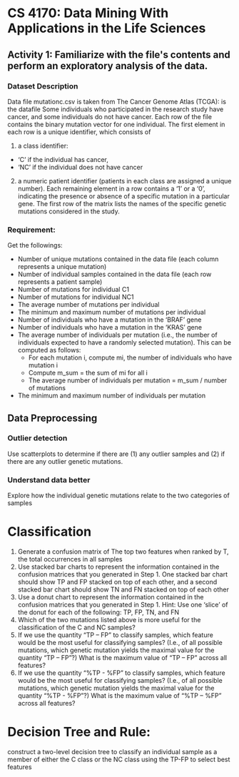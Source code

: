 # CS 4170: Data Mining With Applications in the Life Sciences
## Activity 1: Familiarize with the file's contents and perform an exploratory analysis of the data.

### Dataset Description
Data file mutationc.csv is taken from The Cancer Genome Atlas (TCGA): is the datafile
Some individuals who participated in the research study have cancer, and some individuals do not have cancer. Each row of the file contains the binary mutation vector for one individual. The first element in each row is a unique identifier, which consists of 
1.	a class identifier: 
- ‘C’ if the individual has cancer, 
- ‘NC’ if the individual does not have cancer 
2.	a numeric patient identifier (patients in each class are assigned a unique number).
Each remaining element in a row contains a ‘1’ or a ‘0’, indicating the presence or absence of a specific mutation in a particular gene. 
The first row of the matrix lists the names of the specific genetic mutations considered in the study.

### Requirement:
Get the followings:
- Number of unique mutations contained in the data file (each column represents a unique mutation)
- Number of individual samples contained in the data file (each row represents a patient sample)
- Number of mutations for individual C1
- Number of mutations for individual NC1
- The average number of mutations per individual
- The minimum and maximum number of mutations per individual
- Number of individuals who have a mutation in the ‘BRAF’ gene
- Number of individuals who have a mutation in the ‘KRAS’ gene
- The average number of individuals per mutation (i.e., the number of individuals expected to have a randomly selected mutation). This can be computed as follows:
    - For each mutation i, compute mi, the number of individuals who have mutation i
    - Compute m_sum = the sum of mi for all i
    - The average number of individuals per mutation = m_sum / number of mutations
- The minimum and maximum number of individuals per mutation

## Data Preprocessing
### Outlier detection
Use scatterplots to determine if there are (1) any outlier samples and (2) if there are any outlier genetic mutations.
### Understand data better
Explore how the individual genetic mutations relate to the two categories of samples

# Classification
1. Generate a confusion matrix of The top two features when ranked by T, the total occurrences in all samples
2. Use stacked bar charts to represent the information contained in the confusion matrices that you generated in Step 1. One stacked bar chart should show TP and FP stacked on top of each other, and a second stacked bar chart should show TN and FN stacked on top of each other
3. Use a donut chart to represent the information contained in the confusion matrices that you generated in Step 1. Hint: Use one ‘slice’ of the donut for each of the following: TP, FP, TN, and FN
4. Which of the two mutations listed above is more useful for the classification of the C and NC samples?
5. If we use the quantity “TP – FP” to classify samples, which feature would be the most useful for classifying samples? (I.e., of all possible mutations, which genetic mutation yields the maximal value for the quantity “TP – FP”?) What is the maximum value of “TP – FP” across all features?
6. If we use the quantity “%TP - %FP” to classify samples, which feature would be the most useful for classifying samples? (I.e., of all possible mutations, which genetic mutation yields the maximal value for the quantity “%TP - %FP”?) What is the maximum value of “%TP – %FP” across all features?

# Decision Tree and Rule:
construct a two-level decision tree to classify an individual sample as a member of either the C class or the NC class using the TP-FP to select best features
